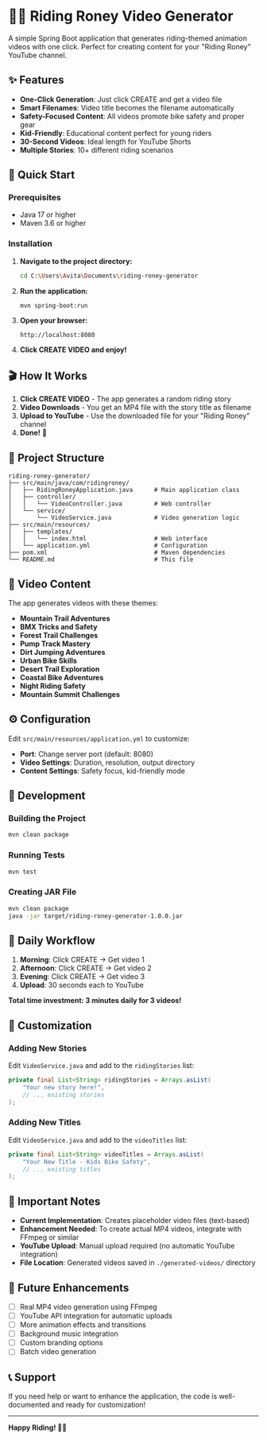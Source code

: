 # 🚴‍♂️ Riding Roney Video Generator

A simple Spring Boot application that generates riding-themed animation videos with one click. Perfect for creating content for your "Riding Roney" YouTube channel.

## ✨ Features

- **One-Click Generation**: Just click CREATE and get a video file
- **Smart Filenames**: Video title becomes the filename automatically
- **Safety-Focused Content**: All videos promote bike safety and proper gear
- **Kid-Friendly**: Educational content perfect for young riders
- **30-Second Videos**: Ideal length for YouTube Shorts
- **Multiple Stories**: 10+ different riding scenarios

## 🚀 Quick Start

### Prerequisites
- Java 17 or higher
- Maven 3.6 or higher

### Installation

1. **Navigate to the project directory:**
   ```bash
   cd C:\Users\Avita\Documents\riding-roney-generator
   ```

2. **Run the application:**
   ```bash
   mvn spring-boot:run
   ```

3. **Open your browser:**
   ```
   http://localhost:8080
   ```

4. **Click CREATE VIDEO and enjoy!**

## 🎬 How It Works

1. **Click CREATE VIDEO** - The app generates a random riding story
2. **Video Downloads** - You get an MP4 file with the story title as filename
3. **Upload to YouTube** - Use the downloaded file for your "Riding Roney" channel
4. **Done!** 🎉

## 📁 Project Structure

```
riding-roney-generator/
├── src/main/java/com/ridingroney/
│   ├── RidingRoneyApplication.java      # Main application class
│   ├── controller/
│   │   └── VideoController.java         # Web controller
│   └── service/
│       └── VideoService.java            # Video generation logic
├── src/main/resources/
│   ├── templates/
│   │   └── index.html                   # Web interface
│   └── application.yml                  # Configuration
├── pom.xml                              # Maven dependencies
└── README.md                            # This file
```

## 🎯 Video Content

The app generates videos with these themes:

- **Mountain Trail Adventures**
- **BMX Tricks and Safety**
- **Forest Trail Challenges**
- **Pump Track Mastery**
- **Dirt Jumping Adventures**
- **Urban Bike Skills**
- **Desert Trail Exploration**
- **Coastal Bike Adventures**
- **Night Riding Safety**
- **Mountain Summit Challenges**

## ⚙️ Configuration

Edit `src/main/resources/application.yml` to customize:

- **Port**: Change server port (default: 8080)
- **Video Settings**: Duration, resolution, output directory
- **Content Settings**: Safety focus, kid-friendly mode

## 🔧 Development

### Building the Project
```bash
mvn clean package
```

### Running Tests
```bash
mvn test
```

### Creating JAR File
```bash
mvn clean package
java -jar target/riding-roney-generator-1.0.0.jar
```

## 📝 Daily Workflow

1. **Morning**: Click CREATE → Get video 1
2. **Afternoon**: Click CREATE → Get video 2
3. **Evening**: Click CREATE → Get video 3
4. **Upload**: 30 seconds each to YouTube

**Total time investment: 3 minutes daily for 3 videos!**

## 🎨 Customization

### Adding New Stories
Edit `VideoService.java` and add to the `ridingStories` list:

```java
private final List<String> ridingStories = Arrays.asList(
    "Your new story here!",
    // ... existing stories
);
```

### Adding New Titles
Edit `VideoService.java` and add to the `videoTitles` list:

```java
private final List<String> videoTitles = Arrays.asList(
    "Your New Title - Kids Bike Safety",
    // ... existing titles
);
```

## 🚨 Important Notes

- **Current Implementation**: Creates placeholder video files (text-based)
- **Enhancement Needed**: To create actual MP4 videos, integrate with FFmpeg or similar
- **YouTube Upload**: Manual upload required (no automatic YouTube integration)
- **File Location**: Generated videos saved in `./generated-videos/` directory

## 🔮 Future Enhancements

- [ ] Real MP4 video generation using FFmpeg
- [ ] YouTube API integration for automatic uploads
- [ ] More animation effects and transitions
- [ ] Background music integration
- [ ] Custom branding options
- [ ] Batch video generation

## 📞 Support

If you need help or want to enhance the application, the code is well-documented and ready for customization!

---

**Happy Riding! 🚴‍♂️**
